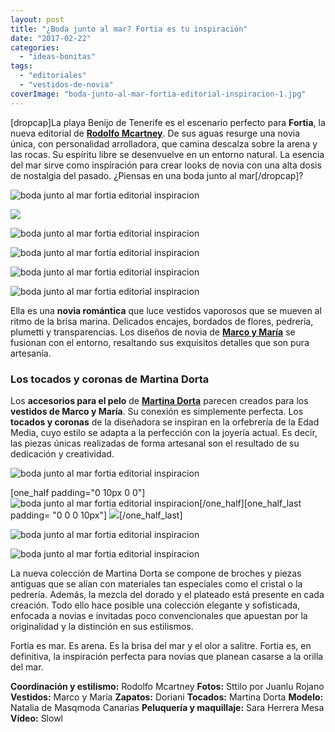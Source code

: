 ```yaml
---
layout: post
title: "¿Boda junto al mar? Fortia es tu inspiración"
date: "2017-02-22"
categories: 
  - "ideas-bonitas"
tags: 
  - "editoriales"
  - "vestidos-de-novia"
coverImage: "boda-junto-al-mar-fortia-editorial-inspiracion-1.jpg"
---
```


\[dropcap\]La playa Benijo de Tenerife es el escenario perfecto para **Fortia**, la nueva editorial de [**Rodolfo Mcartney**](http://noquiero.es). De sus aguas resurge una novia única, con personalidad arrolladora, que camina descalza sobre la arena y las rocas. Su espíritu libre se desenvuelve en un entorno natural. La esencia del mar sirve como inspiración para crear looks de novia con una alta dosis de nostalgia del pasado. ¿Piensas en una boda junto al mar\[/dropcap\]?

![boda junto al mar fortia editorial inspiracion ](/images/boda-junto-al-mar-fortia-editorial-inspiracion-2.jpg)

![](/images/boda-junto-al-mar-fortia-editorial-inspiracion-3.jpg)

![boda junto al mar fortia editorial inspiracion ](/images/boda-junto-al-mar-fortia-editorial-inspiracion-4.jpg)

![boda junto al mar fortia editorial inspiracion ](/images/boda-junto-al-mar-fortia-editorial-inspiracion-5.jpg)

![boda junto al mar fortia editorial inspiracion ](/images/boda-junto-al-mar-fortia-editorial-inspiracion-6.jpg)

![boda junto al mar fortia editorial inspiracion ](/images/boda-junto-al-mar-fortia-editorial-inspiracion-7.jpg)

Ella es una **novia romántica** que luce vestidos vaporosos que se mueven al ritmo de la brisa marina. Delicados encajes, bordados de flores, pedrería, plumetti y transparencias. Los diseños de novia de [**Marco y María**](http://marcoymaria.com/) se fusionan con el entorno, resaltando sus exquisitos detalles que son pura artesanía.

### Los tocados y coronas de Martina Dorta

Los **accesorios para el pelo** de [**Martina Dorta**](http://www.martinadorta.com/) parecen creados para los **vestidos de Marco y María**. Su conexión es simplemente perfecta. Los **tocados y coronas** de la diseñadora se inspiran en la orfebrería de la Edad Media, cuyo estilo se adapta a la perfección con la joyería actual. Es decir, las piezas únicas realizadas de forma artesanal son el resultado de su dedicación y creatividad.

![boda junto al mar fortia editorial inspiracion ](/images/boda-junto-al-mar-fortia-editorial-inspiracion-8.jpg)

\[one\_half padding="0 10px 0 0"\]![boda junto al mar fortia editorial inspiracion ](/images/boda-junto-al-mar-fortia-editorial-inspiracion-9.jpg)\[/one\_half\]\[one\_half\_last padding= "0 0 0 10px"\] ![](/images/boda-junto-al-mar-fortia-editorial-inspiracion-10.jpg)\[/one\_half\_last\]

![boda junto al mar fortia editorial inspiracion ](/images/boda-junto-al-mar-fortia-editorial-inspiracion-11.jpg)

![boda junto al mar fortia editorial inspiracion ](/images/boda-junto-al-mar-fortia-editorial-inspiracion-12.jpg)

La nueva colección de Martina Dorta se compone de broches y piezas antiguas que se alían con materiales tan especiales como el cristal o la pedrería. Además, la mezcla del dorado y el plateado está presente en cada creación. Todo ello hace posible una colección elegante y sofisticada, enfocada a novias e invitadas poco convencionales que apuestan por la originalidad y la distinción en sus estilismos.

Fortia es mar. Es arena. Es la brisa del mar y el olor a salitre. Fortia es, en definitiva, la inspiración perfecta para novias que planean casarse a la orilla del mar.

**Coordinación y estilismo:** Rodolfo Mcartney **Fotos:** Sttilo por Juanlu Rojano **Vestidos:** Marco y María **Zapatos:** Doriani **Tocados:** Martina Dorta **Modelo:** Natalia de Masqmoda Canarias **Peluquería y maquillaje:** Sara Herrera Mesa **Vídeo:** Slowl
